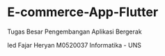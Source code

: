 # E-commerce-App-Flutter
Tugas Besar Pengembangan Aplikasi Bergerak

Ied Fajar Heryan
M0520037
Informatika - UNS
